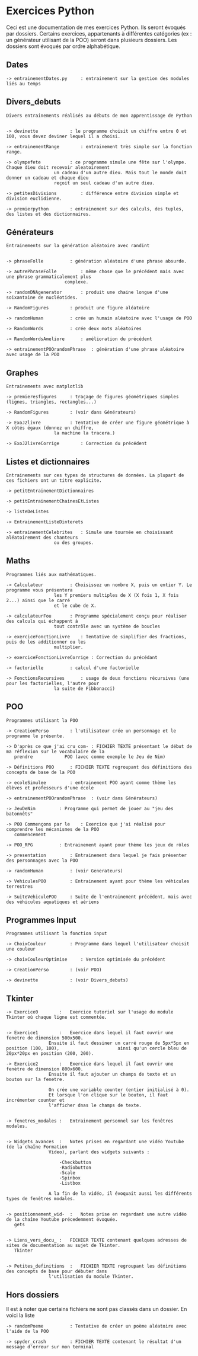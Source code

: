 # Exercices Python

Ceci est une documentation de mes exercices Python. Ils seront évoqués par dossiers. Certains exercices, appartenants à différentes
catégories (ex : un générateur utilisant de la POO) seront dans plusieurs dossiers. Les dossiers sont évoqués par ordre alphabétique.


## Dates

	-> entrainementDates.py 	: entrainement sur la gestion des modules liés au temps


## Divers_debuts

	Divers entrainements réalisés au débuts de mon apprentissage de Python


	-> devinette 			: le programme choisit un chiffre entre 0 et 100, vous devez deviner lequel il a choisi.

	-> entrainementRange 		: entrainement très simple sur la fonction range.

	-> olympefete 			: ce programme simule une fête sur l'olympe. Chaque dieu doit recevoir aleatoirement
 				  	  un cadeau d'un autre dieu. Mais tout le monde doit donner un cadeau et chaque dieu
				  	  reçoit un seul cadeau d'un autre dieu.

	-> petitesDivisions 		: différence entre division simple et division euclidienne.

	-> premierpython 		: entrainement sur des calculs, des tuples, des listes et des dictionnaires.


## Générateurs

	Entrainements sur la génération aléatoire avec randint


	-> phraseFolle 			: génération aléatoire d'une phrase absurde.

	-> autrePhraseFolle 		: même chose que le précédent mais avec une phrase grammaticalement plus
			      	  	  complexe.

	-> randomDNAgenerator 		: produit une chaine longue d'une soixantaine de nucléotides.

	-> RandomFigures 		: produit une figure aléatoire

	-> randomHuman 			: crée un humain aléatoire avec l'usage de POO

	-> RandomWords 			: crée deux mots aléatoires

	-> RandomWordsAmeliore 		: amélioration du précédent

	-> entrainementPOOrandomPhrase 	: génération d'une phrase aléatoire avec usage de la POO


## Graphes

	Entrainements avec matplotlib

	-> premieresfigures		: traçage de figures géométriques simples (lignes, triangles, rectangles...)

	-> RandomFigures		: (voir dans Générateurs)

	-> ExoJ2livre			: Tentative de créer une figure géométrique à X côtés égaux (donnez un chiffre,
					  la machine la tracera.)

	-> ExoJ2livreCorrige		: Correction du précédent


## Listes et dictionnaires

	Entrainements sur ces types de structures de données. La plupart de ces fichiers ont un titre explicite.

	-> petitEntrainementDictionnaires

	-> petitEntrainementChainesEtListes

	-> listeDeListes

	-> EntrainementListeDinterets

	-> entrainementCelebrites	: Simule une tournée en choisissant aléatoirement des chanteurs
					  ou des groupes.


## Maths

	Programmes liés aux mathématiques.

	-> Calculateur			: Choisissez un nombre X, puis un entier Y. Le programme vous présentera
					  les Y premiers multiples de X (X fois 1, X fois 2...) ainsi que le carré
					  et le cube de X.

	-> calculateurFou		: Programme spécialement conçu pour réaliser des calculs qui échappent à
					  tout contrôle avec un système de boucles

	-> exerciceFonctionLivre	: Tentative de simplifier des fractions, puis de les additionner ou les
					  multiplier.

	-> exerciceFonctionLivreCorrige : Correction du précédant

	-> factorielle			: calcul d'une factorielle

	-> FonctionsRecursives		: usage de deux fonctions récursives (une pour les factorielles, l'autre pour
					  la suite de Fibbonacci)

## POO

	Programmes utilisant la POO

	-> CreationPerso		: l'utilisateur crée un personnage et le programme le présente.

	-> D'après ce que j'ai cru com- : FICHIER TEXTE présentant le début de ma réflexion sur le vocabulaire de la
	   prendre			  POO (avec comme exemple le Jeu de Nim)

	-> Définitions POO		: FICHIER TEXTE regroupant des définitions des concepts de base de la POO

	-> ecoleSimulee			: entrainement POO ayant comme thème les élèves et professeurs d'une école

	-> entrainementPOOrandomPhrase	: (voir dans Générateurs)

	-> JeuDeNim			: Programme qui permet de jouer au "jeu des batonnêts"

	-> POO Commençons par le	: Exercice que j'ai réalisé pour comprendre les mécanismes de la POO
	   commencement

	-> POO_RPG			: Entrainement ayant pour thème les jeux de rôles

	-> presentation			: Entrainement dans lequel je fais présenter des personnages avec la POO

	-> randomHuman			: (voir Generateurs)

	-> VehiculesPOO			: Entrainement ayant pour thème les véhicules terrestres

	-> SuiteVehiculePOO		: Suite de l'entrainement précédent, mais avec des véhicules aquatiques et aériens


## Programmes Input

	Programmes utilisant la fonction input

	-> ChoixCouleur			: Programme dans lequel l'utilisateur choisit une couleur

	-> choixCouleurOptimise		: Version optimisée du précédent

	-> CreationPerso		: (voir POO)

	-> devinette			: (voir Divers_debuts)


## Tkinter


	-> Exercice0		:	Exercice tutoriel sur l'usage du module Tkinter où chaque ligne est commentée.


	-> Exercice1		:	Exercice dans lequel il faut ouvrir une fenetre de dimension 500x500.
					Ensuite il faut dessiner un carré rouge de 5px*5px en position (100, 100), 						ainsi qu'un cercle bleu de 20px*20px en position (200, 200).

	-> Exercice2		:	Exercice dans lequel il faut ouvrir une fenètre de dimension 800x600.
					Ensuite il faut ajouter un champs de texte et un bouton sur la fenetre.
	
					On crée une variable counter (entier initialisé à 0).
					Et lorsque l'on clique sur le bouton, il faut incrémenter counter et 
					l'afficher dnas le champs de texte.


	-> fenetres_modales	:	Entrainement personnel sur les fenêtres modales.


	-> Widgets_avances	:	Notes prises en regardant une vidéo Youtube (de la chaîne Formation
					Video), parlant des widgets suivants :

						-Checkbutton
						-Radiobutton
						-Scale
						-Spinbox
						-Listbox

					A la fin de la vidéo, il évoquait aussi les différents types de fenêtres modales.


	-> positionnement_wid-  :	Notes prise en regardant une autre vidéo de la chaîne Youtube précedemment évoquée.
	   gets


	-> Liens_vers_docu_	:	FICHIER TEXTE contenant quelques adresses de sites de documentation au sujet de Tkinter.
	   Tkinter


	-> Petites_definitions	:	FICHIER TEXTE regroupant les définitions des concepts de base pour débuter dans 
					l'utilisation du module Tkinter.

## Hors dossiers

Il est à noter que certains fichiers ne sont pas classés dans un dossier. En voici la liste


	-> randomPoeme			: Tentative de créer un poème aléatoire avec l'aide de la POO

	-> spyder_crash			: FICHIER TEXTE contenant le résultat d'un message d'erreur sur mon terminal


